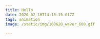 ```yaml
---
title: Hello
date: 2020-02-16T14:15:15.017Z
tags: animation
image: /static/img/160628_waver_600.gif

---
```


